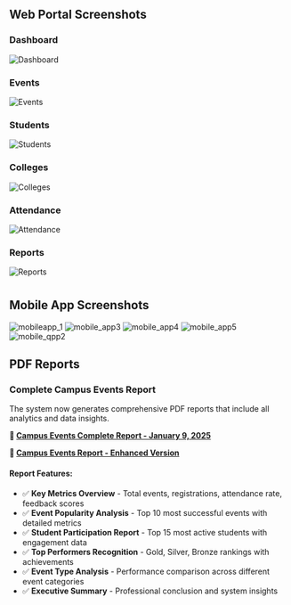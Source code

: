## Web Portal Screenshots

### Dashboard
![Dashboard](./Screenshots/WebPortal_dashboard.png)

### Events
![Events](./Screenshots/WebPortal_Events.png)

### Students
![Students](./Screenshots/WebPortal_Students.png)

### Colleges
![Colleges](./Screenshots/WebPortal_Colleges.png)

### Attendance
![Attendance](./Screenshots/WebPortal_Attendence.png)

### Reports
![Reports](./Screenshots/WebPortal_Reports.png)

#

## Mobile App Screenshots
![mobileapp_1](./Screenshots/mobileapp_1.jpg)
![mobile_app3](./Screenshots/mobile_app3.jpg)
![mobile_app4](./Screenshots/mobile_app4.jpg)
![mobile_app5](./Screenshots/mobile_app5.jpg)
![mobile_qpp2](./Screenshots/mobile_qpp2.jpg)

## PDF Reports

### Complete Campus Events Report
The system now generates comprehensive PDF reports that include all analytics and data insights.

**📄 [Campus Events Complete Report - January 9, 2025](./Report%20Pdf/Campus_Events_Complete_Report_9-11-2025.pdf)**

**📄 [Campus Events Report - Enhanced Version](./Report%20Pdf/Campus_Even_2.pdf)**

#### Report Features:
- ✅ **Key Metrics Overview** - Total events, registrations, attendance rate, feedback scores
- ✅ **Event Popularity Analysis** - Top 10 most successful events with detailed metrics
- ✅ **Student Participation Report** - Top 15 most active students with engagement data
- ✅ **Top Performers Recognition** - Gold, Silver, Bronze rankings with achievements
- ✅ **Event Type Analysis** - Performance comparison across different event categories
- ✅ **Executive Summary** - Professional conclusion and system insights

